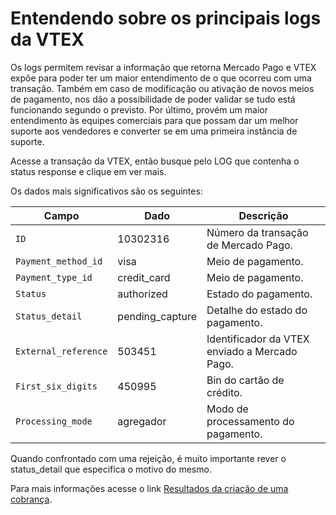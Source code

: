 # Entendendo sobre os principais logs da VTEX

Os logs permitem revisar a informação que retorna Mercado Pago e VTEX expõe para poder ter um maior entendimento de o que ocorreu com uma transação. Também em caso de modificação ou ativação de novos meios de pagamento, nos dão a possibilidade de poder validar se tudo está funcionando segundo o previsto. Por último, provém um maior entendimento às equipes comerciais para que possam dar um melhor suporte aos vendedores e converter se em uma primeira instância de suporte.

Acesse a transação da VTEX, então busque pelo LOG que contenha o status response e clique em ver mais.

Os dados mais significativos são os seguintes:

|Campo|Dado|Descrição|
|---|---|---|
|`ID`|10302316|Número da transação de Mercado Pago.|
|`Payment_method_id`|visa|Meio de pagamento.|
|`Payment_type_id`|credit_card|Meio de pagamento.|
|`Status`|authorized|Estado do pagamento.|
|`Status_detail`|pending_capture|Detalhe do estado do pagamento.|
|`External_reference`|503451|Identificador da VTEX enviado a Mercado Pago.|
|`First_six_digits`|450995|Bin do cartão de crédito.|
|`Processing_mode`|agregador|Modo de processamento do pagamento.|

Quando confrontado com uma rejeição, é muito importante rever o status_detail que especifica o motivo do mesmo.

Para mais informações acesse o link [Resultados da criação de uma cobrança](https://www.mercadopago[FAKER][URL][DOMAIN]/developers/pt/guides/online-payments/checkout-api/handling-responses).

